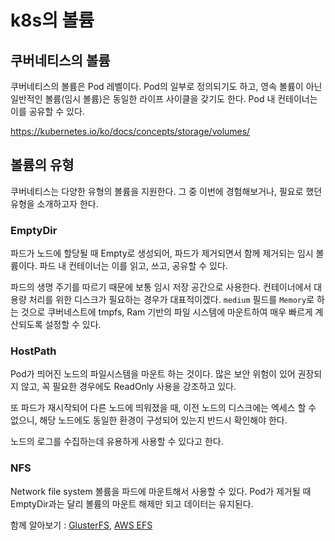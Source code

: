 # k8s의 볼륨

## 쿠버네티스의 볼륨
쿠버네티스의 볼륨은 Pod 레벨이다. Pod의 일부로 정의되기도 하고, 영속 볼륨이 아닌 일반적인 볼륨(임시 볼륨)은 동일한 라이프 사이클을 갖기도 한다. Pod 내 컨테이너는 이를 공유할 수 있다.       

https://kubernetes.io/ko/docs/concepts/storage/volumes/

## 볼륨의 유형
쿠버네티스는 다양한 유형의 볼륨을 지원한다. 그 중 이번에 경험해보거나, 필요로 했던 유형을 소개하고자 한다.

### EmptyDir
파드가 노드에 할당될 때 Empty로 생성되어, 파드가 제거되면서 함께 제거되는 임시 볼륨이다. 파드 내 컨테이너는 이를 읽고, 쓰고, 공유할 수 있다.     

파드의 생명 주기를 따르기 때문에 보통 임시 저장 공간으로 사용한다. 컨테이너에서 대용량 처리를 위한 디스크가 필요하는 경우가 대표적이겠다. `medium` 필드를 `Memory`로 하는 것으로 쿠버네스트에 tmpfs, Ram 기반의 파일 시스템에 마운트하여 매우 빠르게 계산되도록 설정할 수 있다. 

### HostPath

Pod가 띄어진 노드의 파일시스템을 마운트 하는 것이다. 많은 보안 위험이 있어 권장되지 않고, 꼭 필요한 경우에도 ReadOnly 사용을 강조하고 있다.    

또 파드가 재시작되어 다른 노드에 띄워졌을 때, 이전 노드의 디스크에는 엑세스 할 수 없으니, 해당 노드에도 동일한 환경이 구성되어 있는지 반드시 확인해야 한다.    

노드의 로그를 수집하는데 유용하게 사용할 수 있다고 한다.

### NFS
Network file system 볼륨을 파드에 마운트해서 사용할 수 있다. Pod가 제거될 때 EmptyDir과는 달리 볼륨의 마운트 해제만 되고 데이터는 유지된다.   

함께 알아보기 :  [GlusterFS](https://github.com/kubernetes/examples/tree/master/volumes/glusterfs), [AWS EFS](https://aws.amazon.com/ko/premiumsupport/knowledge-center/eks-persistent-storage/)
